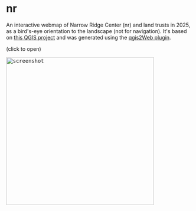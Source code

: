 # nr
An interactive webmap of Narrow Ridge Center (nr) and land trusts in 2025, as a bird's-eye orientation to the landscape (not for navigation). It's based on [this QGIS project](https://github.com/pmgreen/narrowridge) and was generated using the [qgis2Web plugin](https://plugins.qgis.org/plugins/qgis2web/).

(click to open)

<kbd>
<a href="https://pmgreen.github.io/nr" target="_blank">
  <img width="400" height="400" src="https://github.com/user-attachments/assets/77b46269-3bf4-4ed7-a77a-dd7a982a7dde"" alt="screenshot">
</a>
</kbd>
